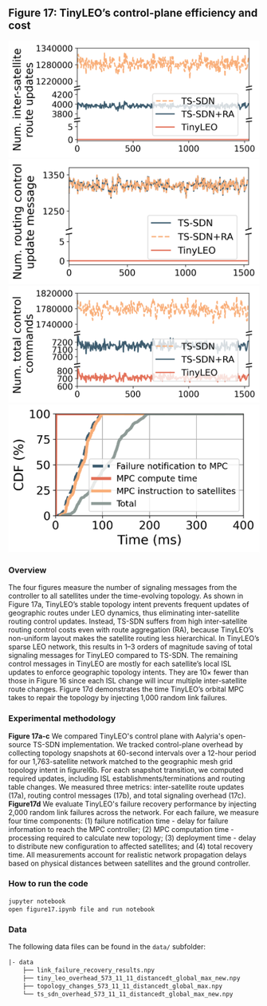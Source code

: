 ## Figure 17: TinyLEO’s control-plane efficiency and cost

<div align=center><img src="figures/figure17a.png" width=""><img src="figures/figure17b.png" width=""><img src="figures/figure17c.png" width=""><img src="figures/figure17d.png" width=""></div>

### Overview
The four figures measure the number of signaling messages from the controller to all satellites under the time-evolving topology. As shown in Figure 17a, TinyLEO’s stable topology intent prevents frequent updates of geographic routes under LEO dynamics, thus eliminating inter-satellite routing control updates. Instead, TS-SDN suffers from high inter-satellite routing control costs even with route aggregation (RA), because TinyLEO’s non-uniform layout makes the satellite routing less hierarchical. In TinyLEO’s sparse LEO network, this results in 1–3 orders of magnitude saving of total signaling messages for TinyLEO compared to TS-SDN. The remaining control messages in TinyLEO are mostly for each satellite’s local ISL updates to enforce geographic topology intents. They are 10× fewer than those in Figure 16 since each ISL change will incur multiple inter-satellite route changes. Figure 17d demonstrates the time TinyLEO’s orbital MPC takes to repair the topology by injecting 1,000 random link failures.

### Experimental methodology

**Figure 17a-c** We compared TinyLEO's control plane with Aalyria's open-source TS-SDN implementation. We tracked control-plane overhead by collecting topology snapshots at 60-second intervals over a 12-hour period for our 1,763-satellite network matched to the geographic mesh grid topology intent in figurel6b. For each snapshot transition, we computed required updates, including ISL establishments/terminations and routing table changes. We measured three metrics: inter-satellite route updates (17a), routing control messages (17b), and total signaling overhead (17c).
**Figure17d** We evaluate TinyLEO's failure recovery performance by injecting 2,000 random link failures across the network. For each failure, we measure four time components: (1) failure notification time - delay for failure information to reach the MPC controller; (2) MPC computation time - processing required to calculate new topology; (3) deployment time - delay to distribute new configuration to affected satellites; and (4) total recovery time. All measurements account for realistic network propagation delays based on physical distances between satellites and the ground controller.


### How to run the code

```
jupyter notebook
open figure17.ipynb file and run notebook
```

### Data

The following data files can be found in the `data/` subfolder:

	|- data
        ├── link_failure_recovery_results.npy
        ├── tiny_leo_overhead_573_11_11_distancedt_global_max_new.npy
        ├── topology_changes_573_11_11_distancedt_global_max.npy
        └── ts_sdn_overhead_573_11_11_distancedt_global_max_new.npy